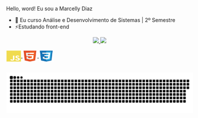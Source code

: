 Hello, word! Eu sou a Marcelly Diaz

- 🔭 Eu curso Análise e Desenvolvimento de Sistemas | 2º Semestre
- ⚡Estudando front-end

<div align="center">
  <a href="https://github.com/marcellydiazz">
  <img height="180em" src="https://github-readme-stats.vercel.app/api?username=marcellydiazz&show_icons=false&theme=dracula&include_all_commits=false&count_private=true"/>
  <img height="180em" src="https://github-readme-stats.vercel.app/api/top-langs/?username=marcellydiazz&layout=compact&langs_count=7&theme=dracula"/>
</div>
<div style="display: inline_block"><br>
  <img align="center" alt="Marcelly-Js" height="30" width="40" src="https://raw.githubusercontent.com/devicons/devicon/master/icons/javascript/javascript-plain.svg">
  <img align="center" alt="Marcelly-HTML" height="30" width="40" src="https://raw.githubusercontent.com/devicons/devicon/master/icons/html5/html5-original.svg">
  <img align="center" alt="Marcelly-CSS" height="30" width="40" src="https://raw.githubusercontent.com/devicons/devicon/master/icons/css3/css3-original.svg">
  
</div>
  
  ##

 
  ![Snake animation](https://github.com/marcellydiazz/marcellydiazz/blob/output/github-contribution-grid-snake.svg)
 
</div>
